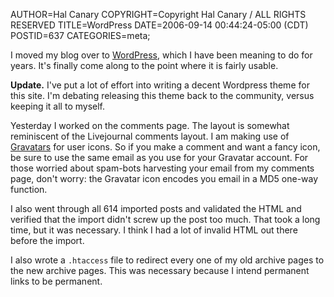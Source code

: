 AUTHOR=Hal Canary
COPYRIGHT=Copyright Hal Canary / ALL RIGHTS RESERVED
TITLE=WordPress
DATE=2006-09-14 00:44:24-05:00 (CDT)
POSTID=637
CATEGORIES=meta;

I moved my blog over to [WordPress](http://wordpress.org/), which I have been meaning to do for years. It's finally come along to the point where it is fairly usable.

**Update.** I've put a lot of effort into writing a decent Wordpress theme for this site. I'm debating releasing this theme back to the community, versus keeping it all to myself.

Yesterday I worked on the comments page. The layout is somewhat reminiscent of the Livejournal comments layout. I am making use of [Gravatars](http://www.gravatar.com/) for user icons. So if you make a comment and want a fancy icon, be sure to use the same email as you use for your Gravatar account. For those worried about spam-bots harvesting your email from my comments page, don't worry: the Gravatar icon encodes you email in a MD5 one-way function.

I also went through all 614 imported posts and validated the HTML and verified that the import didn't screw up the post too much. That took a long time, but it was necessary. I think I had a lot of invalid HTML out there before the import.

I also wrote a `.htaccess` file to redirect every one of my old archive pages to the new archive pages. This was necessary because I intend permanent links to be permanent.
